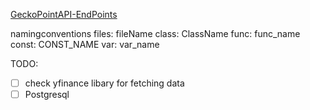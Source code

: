 [GeckoPointAPI-EndPoints](https://docs.coingecko.com/reference/endpoint-overview)

namingconventions
files: fileName
class: ClassName
func: func_name
const: CONST_NAME
var: var_name

TODO:
- [ ] check yfinance libary for fetching data
- [ ] Postgresql